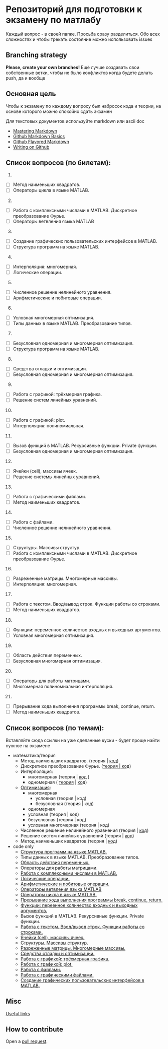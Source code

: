 ﻿# Репозиторий для подготовки к экзамену по матлабу

Каждый вопрос - в своей папке. 
Просьба сразу разделиться. Обо всех сложностях и чтобы трекать состояние можно использовать issues

## Branching strategy

**Please, create your own branches!**
Ещё лучше создавать свои собственные ветки, чтобы не было конфликтов когда будете делать push, да и вообще

## Основная цель 

Чтобы к экзамену по каждому вопросу был набросок кода и теории, на основе которого можно спокойно сдать экзамен

Для текстовых документов используйте markdown или ascii doc

* [Mastering Markdown](https://guides.github.com/features/mastering-markdown/)
* [Github Markdown Basics](https://help.github.com/articles/markdown-basics/)
* [Github Flavored Markdown](https://help.github.com/articles/github-flavored-markdown/)
* [Writing on Github](https://help.github.com/articles/writing-on-github/)

## Список вопросов (по билетам):

1.
  - [ ] Метод наименьших квадратов.
  - [ ] Операторы цикла в языке MATLAB.
2.
  - [ ] Работа с комплексными числами в MATLAB. Дискретное преобразование Фурье.
  - [ ] Операторы ветвления языка MATLAB
3.
  - [ ] Создание графических пользовательских интерфейсов в MATLAB.
  - [ ] Структура программ на языке MATLAB.
4.
  - [ ] Интерполяция: многомерная.
  - [ ] Логические операции.
5.
  - [ ] Численное решение нелинейного уравнения.
  - [ ] Арифметические и побитовые операции.
6.
  - [ ] Условная многомерная оптимизация.
  - [ ] Типы данных в языке MATLAB.  Преобразование типов.
7.
  - [ ] Безусловная одномерная и многомерная оптимизация.
  - [ ] Структура программ на языке MATLAB.
8.
  - [ ] Средства отладки и оптимизации.
  - [ ] Безусловная одномерная и многомерная оптимизация.
9.
  - [ ] Работа с графикой: трёхмерная графика.
  - [ ] Решение систем линейных уравнений.
10.
  - [ ] Работа с графикой: plot.
  - [ ] Интерполяция: полиномиальная.
11.
  - [ ] Вызов функций в MATLAB. Рекурсивные функции. Private функции.
  - [ ] Безусловная одномерная и многомерная оптимизация.
12.
  - [ ] Ячейки (cell), массивы ячеек.
  - [ ] Решение системы линейных уравнений.
13.
  - [ ] Работа с графическими файлами.
  - [ ] Метод наименьших квадратов.
14.
  - [ ] Работа с файлами.
  - [ ] Численное решение нелинейного уравнения.
15.
  - [ ] Структуры. Массивы структур.
  - [ ] Работа с комплексными числами в MATLAB. Дискретное преобразование Фурье.
16.
  - [ ] Разреженные матрицы. Многомерные массивы.
  - [ ] Интерполяция: многомерная.
17.
  - [ ] Работа с текстом. Ввод/вывод строк. Функции работы со строками.
  - [ ] Метод наименьших квадратов.
18.
  - [ ] Функции: переменное количество входных и выходных аргументов.
  - [ ] Условная многомерная оптимизация.
19.
  - [ ] Область действия переменных.
  - [ ] Безусловная многомерная оптимизация.
20.
  - [ ] Операторы для работы матрицами.
  - [ ] Многомерная полиномиальная интерполяция.
21.
  - [ ] Прерывание хода выполнения программы break, continue, return.
  - [ ] Метод наименьших квадратов.

## Список вопросов (по темам):

Вставляйте сюда ссылки на уже сделанные куски - будет проще найти нужное на экзамене

* математика/теория
  * Метод наименьших квадратов. (теория | [код](/1/1.1_mnk.md))
  * Дискретное преобразование Фурье. ([теория | код](/2/Fur.docx))
  * Интерполяция:
  	* многомерная (теория | [код](/4/1.md/) )
  	* одномерная ( [теория](/10/interpolation.md) | [код](/10/code.md))
  * [Оптимизация](/7/optiomization.md):
  	* многомерная
  	  * условная (теория | код)
  	  * безусловная (теория | код)
  	* одномерная
  	 * условная (теория | код)
  	 * безусловная (теория | код)
    * условная многомерная (теория | код)
  * Численное решение нелинейного уравнения (теория | [код](/5/5.1.md))
  * Решение систем линейных уравнений (теория | [код](/9/9.2.md))
  * Метод наименьших квадратов (теория | [код](/1/1.1_mnk.md))
* code only
  * [Структура программ на языке MATLAB.](/3/Question_2.md)
  * Типы данных в языке MATLAB. Преобразование типов.
  * [Область действия переменных.](/19/19.1.md)
  * Операторы для работы матрицами.
  * [Работа с комплексными числами в MATLAB.](/15/complex.md)
  * [Логические операции.](/4/2.md)
  * [Арифметические и побитовые операции.](/5/5.2.md)
  * [Операторы ветвления языка MATLAB](/2/2.md/)
  * [Операторы цикла в языке MATLAB.](/1/1.2_cycles.md)
  * [Прерывание хода выполнения программы break, continue, return.](/21/21.1.md)
  * [Функции: переенное количество входных и выходных аргументов.](/18/18.1_function.md)
  * Вызов функций в MATLAB. Рекурсивные функции. Private функции.
  * [Работа с текстом. Ввод/вывод строк. Функции работы со строками.](/17/17.1_string.md)
  * [Ячейки (cell), массивы ячеек.](/12/Question_1.md)
  * [Структуры. Массивы структур.](/15/structures.md)
  * [Разреженные матрицы. Многомерные массивы.](/16/16.1.md)
  * [Средства отладки и оптимизации.](/8/8.1.md)
  * [Работа с графикой: трёхмерная графика.](/9/9.1.md)
  * [Работа с графикой: plot.](/10/10.1.md)
  * [Работа с файлами.](/14/14.1.md)
  * [Работа с графическими файлами.](/13/13.1.md)
  * [Создание графических пользовательских интерфейсов в MATLAB.](/3/Question_1.md)

## Misc

[Useful links](/useful-links.md)

## How to contribute

Open a [pull request](https://docs.github.com/en/pull-requests/collaborating-with-pull-requests/proposing-changes-to-your-work-with-pull-requests/creating-a-pull-request).
